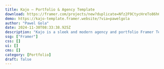 ```yaml
---
title: Kajo — Portfolio & Agency Template
download: https://framer.com/projects/new?duplicate=Nfz2F9CtycHreTo86h6N&via=pawelgola&duplicateType=siteTemplate?aff=YGGpO5
demo: https://kajo-template.framer.website/?via=pawelgola
author: "Pawel Gola"
date: 2024-11-30T08:33:38.925Z
description: "Kajo is a sleek and modern agency and portfolio Framer Template, ideal for creative agencies, design studios, freelancers, or personal portfolios."
ssg: ["Framer"]
css: []
ui: []
cms: []
category: [Portfolio]
draft: false
---
```

